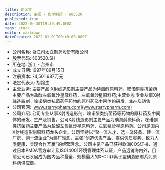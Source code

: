 ```yaml
---
title: 司太立
description: 主板 - 化学制药 - 603520
published: true
date: 2022-04-30T19:39:49.000Z
tags: stock
editor: markdown
dateCreated: 2022-01-01T00:00:00.000Z
---
```


- 公司名称: 浙江司太立制药股份有限公司
- 股票代码: 603520.SH
- 所在地: 浙江 - 台州市
- 成立日期: 1997年09月15日
- 注册资本: 24,501.687万元
- 法定代表人: 胡锦生
- 主营业务: 主要产品:X射线造影剂主要产品为碘海醇原料药，喹诺酮类抗菌药主要产品为盐酸左氧氟沙星原料药，左氧氟沙星原料药;主营业务:专业从事X射线造影剂，喹诺酮类抗菌药等药物的原料药及中间体的研发，生产及销售
- 公司官网: [www.starrypharm.com](www.starrypharm.com)
- 公司介绍: 公司专业从事X射线造影剂、喹诺酮类抗菌药等药物的原料药及中间体的研发、生产及销售。公司X射线造影剂主要产品为碘海醇原料药，喹诺酮类抗菌药主要产品为盐酸左氧氟沙星原料药、左氧氟沙星原料药。公司是国内X射线造影剂原料药龙头企业。公司坚持以“聚一流人才、选一流装备、建一流厂房、创一流企业”为建厂理念，主张“创造优质产品、提供优质服务、致力人类健康、实现合作互赢”的经营理念。公司主要产品已获得欧洲COS证书、通过日本PMDA官方审计及ISO14001环境管理体系认证，产品远销海内外，目前公司已发展成为国内品种最全、规模最大的X-CT非离子型碘造影剂系列原料药供应商。


